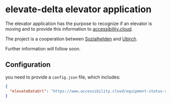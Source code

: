# elevate-delta elevator application

The elevator application has the purpose to recognize if an elevator is moving 
and to provide this information to [accessibility.cloud](https://accessibility.cloud).

The project is a cooperation between [Sozialhelden](https://sozialhelden.de) and [Ubirch](https://ubirch.de).

Further information will follow soon.
  
## Configuration

you need to provide a `config.json` file, which includes:

```json
{
  "elevateDataUrl": "https://www.accessibility.cloud/equipment-status-reports.json",
}
```
